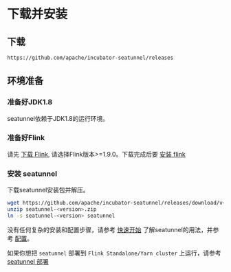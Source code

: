 # 下载并安装

## 下载

```bash
https://github.com/apache/incubator-seatunnel/releases
```

## 环境准备

### 准备好JDK1.8

seatunnel依赖于JDK1.8的运行环境。

### 准备好Flink

请先 [下载 Flink](https://flink.apache.org/downloads.html), 请选择Flink版本>=1.9.0。下载完成后要 [安装 flink](https://nightlies.apache.org/flink/flink-docs-release-1.14/zh/docs/deployment/resource-providers/standalone/overview) 
### 安装 seatunnel

下载seatunnel安装包并解压。

```bash
wget https://github.com/apache/incubator-seatunnel/releases/download/v<version>/seatunnel-<version>.zip -O seatunnel-<version>.zip
unzip seatunnel-<version>.zip
ln -s seatunnel-<version> seatunnel
```

没有任何复杂的安装和配置步骤，请参考 [快速开始](./quick-start.md) 了解seatunnel的用法，并参考 [配置](./configuration)。

如果你想把 `seatunnel` 部署到 `Flink Standalone/Yarn cluster` 上运行，请参考 [seatunnel 部署](./deployment.md)